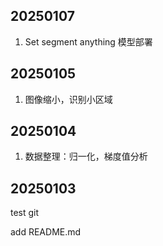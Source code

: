 
## 20250107

1. Set segment anything 模型部署


## 20250105

1. 图像缩小，识别小区域

## 20250104

1. 数据整理：归一化，梯度值分析

## 20250103

test git

add README.md
